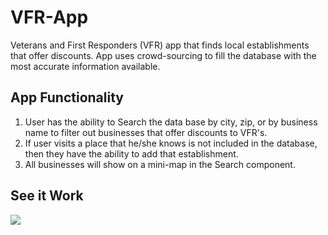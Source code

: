 # VFR-App

Veterans and First Responders (VFR) app that finds local establishments that offer discounts. App uses crowd-sourcing to fill the database with the most accurate information available.

## App Functionality

1. User has the ability to Search the data base by city, zip, or by business name to filter out businesses that offer discounts to VFR's.
2. If user visits a place that he/she knows is not included in the database, then they have the ability to add that establishment.
3. All businesses will show on a mini-map in the Search component.

## See it Work

![](https://www.loom.com/share/f85e2d5192624545b543fa6f378dabfc)
